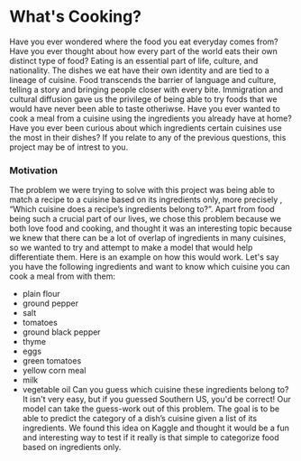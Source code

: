 # What's Cooking?

Have you ever wondered where the food you eat everyday comes from? Have you ever thought about how every part of the world eats their own distinct type of food? Eating is an essential part of life, culture, and nationality. The dishes we eat have their own identity and are tied to a lineage of cuisine. Food transcends the barrier of language and culture, telling a story and bringing people closer with every bite. Immigration and cultural diffusion gave us the privilege of being able to try foods that we would have never been able to taste otheriwse. Have you ever wanted to cook a meal from a cuisine using the ingredients you already have at home? Have you ever been curious about which ingredients certain cuisines use the most in their dishes? If you relate to any of the previous questions, this project may be of intrest to you. 

### Motivation

The problem we were trying to solve with this project was being able to match a recipe to a cuisine based on its ingredients only, more precisely , “Which cuisine does a recipe’s ingredients belong to?”. Apart from food being such a crucial part of our lives, we chose this problem because we both love food and cooking, and thought it was an interesting topic because we knew that there can be a lot of overlap of ingredients in many cuisines, so we wanted to try and attempt to make a model that would help differentiate them. Here is an example on how this would work. Let's say you have the following ingredients and want to know which cuisine you can cook a meal from with them:
- plain flour
- ground pepper
- salt
- tomatoes
- ground black pepper
- thyme
- eggs
- green tomatoes
- yellow corn meal
- milk
- vegetable oil
Can you guess which cuisine these ingredients belong to? It isn't very easy, but if you guessed Southern US, you'd be correct! Our model can take the guess-work out of this problem. The goal is to be able to predict the category of a dish’s cuisine given a list of its ingredients. We found this idea on Kaggle and thought it would be a fun and interesting way to test if it really is that simple to categorize food based on ingredients only.

